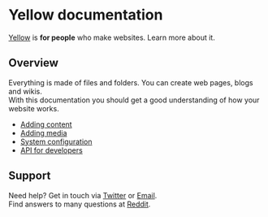 Yellow documentation
====================

[Yellow](https://github.com/markseu/yellowcms) is **for people** who make websites. Learn more about it.

Overview
--------
Everything is made of files and folders. You can create web pages, blogs and wikis.  
With this documentation you should get a good understanding of how your website works.

* [Adding content](content.md)
* [Adding media](media.md)
* [System configuration](system.md)
* [API for developers](yellowapi.md)

Support
-------
Need help? Get in touch via [Twitter](https://twitter.com/markseu) or [Email](http://datenstrom.se/contact/).  
Find answers to many questions at [Reddit](http://www.reddit.com/r/yellowcms/).